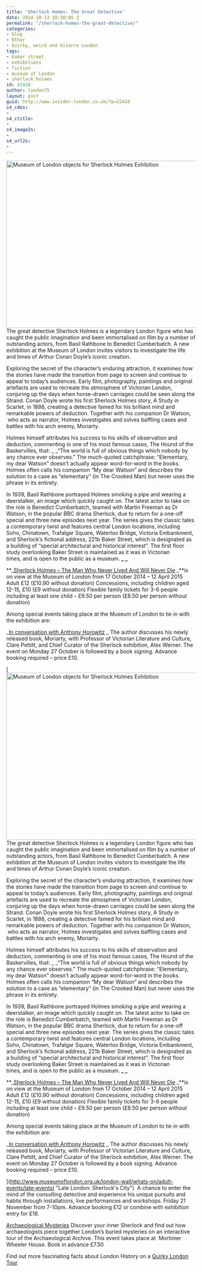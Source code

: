 ```yaml
---
title: 'Sherlock Homes: The Great Detective'
date: 2014-10-13 10:30:05 Z
permalink: "/sherlock-homes-the-great-detective/"
categories:
- blog
- Other
- Quirky, weird and bizarre London
tags:
- baker street
- exhibitions
- fiction
- museum of London
- sherlock holmes
id: 22418
author: london75
layout: post
guid: http://www.insider-london.co.uk/?p=22418
s4_cdes:
- 
s4_ctitle:
- 
s4_image2s:
- 
s4_url2s:
- 
---
```


[<img class="aligncenter size-full wp-image-22962" src="/wp-content/uploads/2014/09/rsz_sherlock_mini.jpg" alt="Museum of London objects for Sherlock Holmes Exhibition" width="569" height="443" />](/wp-content/uploads/2014/09/rsz_sherlock_mini.jpg) The great detective Sherlock Holmes is a legendary London figure who has caught the public imagination and been immortalised on film by a number of outstanding actors, from Basil Rathbone to Benedict Cumberbatch. A new exhibition at the Museum of London invites visitors to investigate the life and times of Arthur Conan Doyle’s iconic creation.

Exploring the secret of the character’s enduring attraction, it examines how the stories have made the transition from page to screen and continue to appeal to today’s audiences. Early film, photography, paintings and original artefacts are used to recreate the atmosphere of Victorian London, conjuring up the days when horse-drawn carriages could be seen along the Strand. Conan Doyle wrote his first Sherlock Holmes story, A Study in Scarlet, in 1886, creating a detective famed for his brilliant mind and remarkable powers of deduction. Together with his companion Dr Watson,  who acts as narrator, Holmes investigates and solves baffling cases and battles with his arch enemy, Moriarty.

Holmes himself attributes his success to his skills of observation and deduction, commenting in one of his most famous cases, The Hound of the Baskervilles, that: _ _“The world is full of obvious things which nobody by any chance ever observes.&#8221; The much-quoted catchphrase: “Elementary, my dear Watson” doesn’t actually appear word-for-word in the books. Holmes often calls his companion “My dear Watson” and describes the solution to a case as “elementary” (in The Crooked Man) but never uses the phrase in its entirety.

In 1939, Basil Rathbone portrayed Holmes smoking a pipe and wearing a deerstalker, an image which quickly caught on. The latest actor to take on the role is Benedict Cumberbatch, teamed with Martin Freeman as Dr Watson, in the popular BBC drama Sherlock, due to return for a one-off special and three new episodes next year. The series gives the classic tales a contemporary twist and features central London locations, including Soho, Chinatown, Trafalgar Square, Waterloo Bridge, Victoria Embankment, and Sherlock’s fictional address, 221b Baker Street, which is designated as a building of &#8220;special architectural and historical interest&#8221;. The first floor study overlooking Baker Street is maintained as it was in Victorian times, and is open to the public as a museum. **_ _**

**_[Sherlock Holmes &#8211; The Man Who Never Lived And Will Never Die](http://www.museumoflondon.org.uk/london-wall/whats-on/exhibitions-displays/sherlock-holmes/#sthash.XbUz2VkB.dpuf "Sherlock Holmes - The Man Who Never Lived And Who Will Never Die") _**is on view at the Museum of London from 17 October 2014 &#8211; 12 April 2015 Adult £12 (£10.90 without donation) Concessions, including children aged 12-15, £10 (£9 without donation) Flexible family tickets for 3-6 people including at least one child &#8211; £9.50 per person (£8.50 per person without donation)

Among special events taking place at the Museum of London to tie in with the exhibition are:

_[In conversation with Anthony Horowitz](http://www.museumoflondon.org.uk/london-wall/whats-on/adult-events/talks-and-workshops/#sthash.XUUJyQyI.dpuf%20 "In Conversation with Anthony Horowitz") _ The author discusses his newly released book, Moriarty, with Professor of Victorian Literature and Culture, Clare Pettitt, and Chief Curator of the Sherlock exhibition, Alex Werner. The event on Monday 27 October is followed by a book signing. Advance booking required – price £10.

[[<img class="aligncenter size-full wp-image-22962" src="/wp-content/uploads/2014/09/rsz_sherlock_mini.jpg" alt="Museum of London objects for Sherlock Holmes Exhibition" width="569" height="443" />](/wp-content/uploads/2014/09/rsz_sherlock_mini.jpg) The great detective Sherlock Holmes is a legendary London figure who has caught the public imagination and been immortalised on film by a number of outstanding actors, from Basil Rathbone to Benedict Cumberbatch. A new exhibition at the Museum of London invites visitors to investigate the life and times of Arthur Conan Doyle’s iconic creation.

Exploring the secret of the character’s enduring attraction, it examines how the stories have made the transition from page to screen and continue to appeal to today’s audiences. Early film, photography, paintings and original artefacts are used to recreate the atmosphere of Victorian London, conjuring up the days when horse-drawn carriages could be seen along the Strand. Conan Doyle wrote his first Sherlock Holmes story, A Study in Scarlet, in 1886, creating a detective famed for his brilliant mind and remarkable powers of deduction. Together with his companion Dr Watson,  who acts as narrator, Holmes investigates and solves baffling cases and battles with his arch enemy, Moriarty.

Holmes himself attributes his success to his skills of observation and deduction, commenting in one of his most famous cases, The Hound of the Baskervilles, that: _ _“The world is full of obvious things which nobody by any chance ever observes.&#8221; The much-quoted catchphrase: “Elementary, my dear Watson” doesn’t actually appear word-for-word in the books. Holmes often calls his companion “My dear Watson” and describes the solution to a case as “elementary” (in The Crooked Man) but never uses the phrase in its entirety.

In 1939, Basil Rathbone portrayed Holmes smoking a pipe and wearing a deerstalker, an image which quickly caught on. The latest actor to take on the role is Benedict Cumberbatch, teamed with Martin Freeman as Dr Watson, in the popular BBC drama Sherlock, due to return for a one-off special and three new episodes next year. The series gives the classic tales a contemporary twist and features central London locations, including Soho, Chinatown, Trafalgar Square, Waterloo Bridge, Victoria Embankment, and Sherlock’s fictional address, 221b Baker Street, which is designated as a building of &#8220;special architectural and historical interest&#8221;. The first floor study overlooking Baker Street is maintained as it was in Victorian times, and is open to the public as a museum. **_ _**

**_[Sherlock Holmes &#8211; The Man Who Never Lived And Will Never Die](http://www.museumoflondon.org.uk/london-wall/whats-on/exhibitions-displays/sherlock-holmes/#sthash.XbUz2VkB.dpuf "Sherlock Holmes - The Man Who Never Lived And Who Will Never Die") _**is on view at the Museum of London from 17 October 2014 &#8211; 12 April 2015 Adult £12 (£10.90 without donation) Concessions, including children aged 12-15, £10 (£9 without donation) Flexible family tickets for 3-6 people including at least one child &#8211; £9.50 per person (£8.50 per person without donation)

Among special events taking place at the Museum of London to tie in with the exhibition are:

_[In conversation with Anthony Horowitz](http://www.museumoflondon.org.uk/london-wall/whats-on/adult-events/talks-and-workshops/#sthash.XUUJyQyI.dpuf%20 "In Conversation with Anthony Horowitz") _ The author discusses his newly released book, Moriarty, with Professor of Victorian Literature and Culture, Clare Pettitt, and Chief Curator of the Sherlock exhibition, Alex Werner. The event on Monday 27 October is followed by a book signing. Advance booking required – price £10.

](http://www.museumoflondon.org.uk/london-wall/whats-on/adult-events/late-events/ "Late London: Sherlock's City")  A chance to enter the mind of the consulting detective and experience his unique pursuits and habits through installations, live performances and workshops. Friday 21 November from 7-10pm. Advance booking £12 or combine with exhibition entry for £18.

[Archaeological Mysteries](http://www.museumoflondon.org.uk/london-wall/whats-on/adult-events/talks-and-workshops/#sthash.XUUJyQyI.dpuf%20 "rchaeological Mysteries") Discover your inner Sherlock and find out how archaeologists piece together London’s buried mysteries on an interactive tour of the Archaeological Archive. This event takes place at  Mortimer Wheeler House. Book in advance £7.50

Find out more fascinating facts about London History on a [Quirky London Tour](http://www.insider-london.co.uk/quirky-weird-london-walking-tours/ "Quirky London Walking Tour")